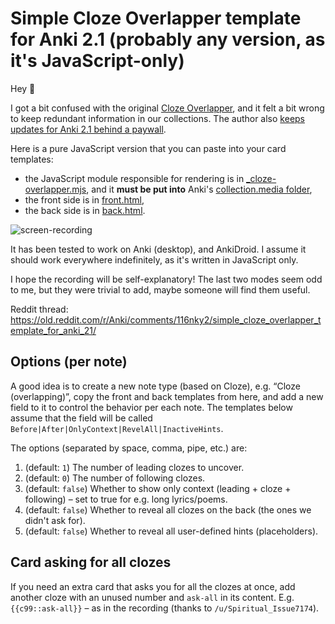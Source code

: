 # Simple Cloze Overlapper template for Anki 2.1 (probably any version, as it's JavaScript-only)

Hey 👋

I got a bit confused with the original [Cloze Overlapper](https://github.com/glutanimate/cloze-overlapper), and it felt a bit wrong to keep redundant information in our collections. The author also [keeps updates for Anki 2.1 behind a paywall](https://github.com/glutanimate/cloze-overlapper/issues/42#issuecomment-675031109).

Here is a pure JavaScript version that you can paste into your card templates:
* the JavaScript module responsible for rendering is in
  [_cloze-overlapper.mjs](_cloze-overlapper.mjs), and it **must be put into** Anki's
  [collection.media folder](https://docs.ankiweb.net/media.html#manually-adding-media),
* the front side is in [front.html](front.html),
* the back side is in [back.html](back.html).

![screen-recording](screen-recording.gif)

It has been tested to work on Anki (desktop), and AnkiDroid. I assume it should work everywhere indefinitely, as it's written in JavaScript only.

I hope the recording will be self-explanatory! The last two modes seem odd to me, but they were trivial to add, maybe someone will find them useful.

Reddit thread: https://old.reddit.com/r/Anki/comments/116nky2/simple_cloze_overlapper_template_for_anki_21/

## Options (per note)

A good idea is to create a new note type (based on Cloze), e.g. “Cloze (overlapping)”, copy the front and back templates from here, and add a new field to it to control the behavior per each note. The templates below assume that the field will be called `Before|After|OnlyContext|RevelAll|InactiveHints`.

The options (separated by space, comma, pipe, etc.) are:

1. (default: `1`) The number of leading clozes to uncover.
2. (default: `0`) The number of following clozes.
3. (default: `false`) Whether to show only context (leading + cloze + following) – set to true for e.g. long lyrics/poems.
4. (default: `false`) Whether to reveal all clozes on the back (the ones we didn't ask for).
5. (default: `false`) Whether to reveal all user-defined hints (placeholders).

## Card asking for all clozes

If you need an extra card that asks you for all the clozes at once, add another cloze with an unused number and `ask-all` in its content. E.g. `{{c99::ask-all}}` – as in the recording (thanks to `/u/Spiritual_Issue7174`).
